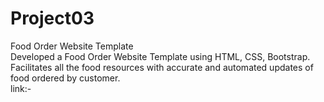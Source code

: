 # Project03
Food Order Website Template
<br>
Developed a Food Order Website Template using HTML, CSS, Bootstrap.
<br>
Facilitates all the food resources with accurate and automated updates of food ordered by customer.
<br>
link:- 
